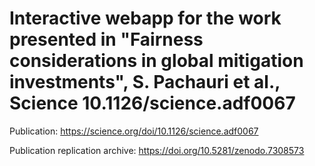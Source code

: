 # Interactive webapp for the work presented in "Fairness considerations in global mitigation investments", S. Pachauri et al., Science 10.1126/science.adf0067
    
Publication: https://science.org/doi/10.1126/science.adf0067

Publication replication archive: https://doi.org/10.5281/zenodo.7308573
